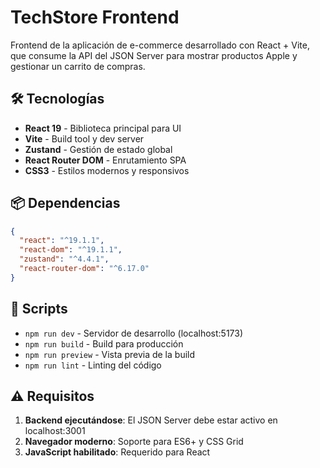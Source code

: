 # TechStore Frontend

Frontend de la aplicación de e-commerce desarrollado con React + Vite, que consume la API del JSON Server para mostrar productos Apple y gestionar un carrito de compras.

## 🛠️ Tecnologías

- **React 19** - Biblioteca principal para UI
- **Vite** - Build tool y dev server
- **Zustand** - Gestión de estado global
- **React Router DOM** - Enrutamiento SPA
- **CSS3** - Estilos modernos y responsivos

## 📦 Dependencias

```json
{
  "react": "^19.1.1",
  "react-dom": "^19.1.1",
  "zustand": "^4.4.1",
  "react-router-dom": "^6.17.0"
}
```

## 🚀 Scripts

- `npm run dev` - Servidor de desarrollo (localhost:5173)
- `npm run build` - Build para producción
- `npm run preview` - Vista previa de la build
- `npm run lint` - Linting del código

## ⚠️ Requisitos

1. **Backend ejecutándose**: El JSON Server debe estar activo en localhost:3001
2. **Navegador moderno**: Soporte para ES6+ y CSS Grid
3. **JavaScript habilitado**: Requerido para React
